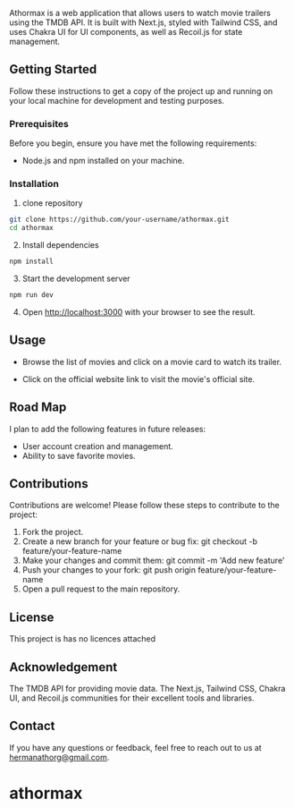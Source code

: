 Athormax is a web application that allows users to watch movie trailers using the TMDB API. It is built with Next.js, styled with Tailwind CSS, and uses Chakra UI for UI components, as well as Recoil.js for state management.

## Getting Started

Follow these instructions to get a copy of the project up and running on your local machine for development and testing purposes.

### Prerequisites

Before you begin, ensure you have met the following requirements:

- Node.js and npm installed on your machine.

### Installation

1. clone repository

```bash
git clone https://github.com/your-username/athormax.git
cd athormax
```

2. Install dependencies

```bash
npm install

```

3. Start the development server

```bash
npm run dev

```

4. Open [http://localhost:3000](http://localhost:3000) with your browser to see the result.

## Usage

- Browse the list of movies and click on a movie card to watch its trailer.

- Click on the official website link to visit the movie's official site.

## Road Map

I plan to add the following features in future releases:

- User account creation and management.
- Ability to save favorite movies.

## Contributions

Contributions are welcome! Please follow these steps to contribute to the project:

1. Fork the project.
2. Create a new branch for your feature or bug fix: git checkout -b feature/your-feature-name
3. Make your changes and commit them: git commit -m 'Add new feature'
4. Push your changes to your fork: git push origin feature/your-feature-name
5. Open a pull request to the main repository.

## License

This project is has no licences attached

## Acknowledgement

The TMDB API for providing movie data.
The Next.js, Tailwind CSS, Chakra UI, and Recoil.js communities for their excellent tools and libraries.

## Contact

If you have any questions or feedback, feel free to reach out to us at hermanathorg@gmail.com.

# athormax
